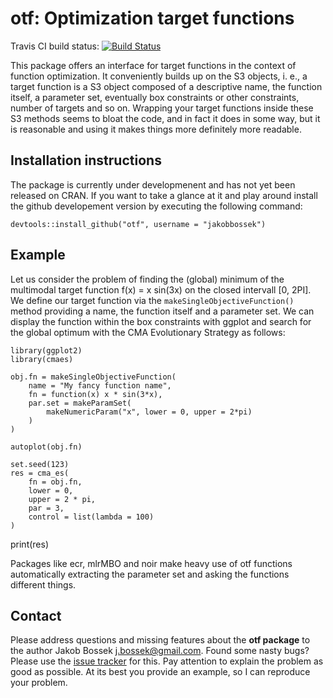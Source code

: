 # otf: Optimization target functions

Travis CI build status: [![Build Status](https://travis-ci.org/jakobbossek/otf.svg)](https://travis-ci.org/jakobbossek/otf)

This package offers an interface for target functions in the context of function optimization. It conveniently builds up on the S3 objects, i. e., a target function is a S3 object composed of a descriptive name, the function itself, a parameter set, eventually box constraints or other constraints, number of targets and so on. Wrapping your target functions inside these S3 methods seems to bloat the code, and in fact it does in some way, but it is reasonable and using it makes things more definitely more readable.

## Installation instructions

The package is currently under developmenent and has not yet been released on CRAN. If you want to take a glance at it and play around install the github developement version by executing the following command:

```splus
devtools::install_github("otf", username = "jakobbossek")
```

## Example

Let us consider the problem of finding the (global) minimum of the multimodal target function f(x) = x sin(3x) on the closed intervall [0, 2PI]. We define our target function via the ```makeSingleObjectiveFunction()``` method providing a name, the function itself and a parameter set. We can display the function within the box constraints with ggplot and search for the global optimum with the CMA Evolutionary Strategy as follows:

```splus
library(ggplot2)
library(cmaes)

obj.fn = makeSingleObjectiveFunction(
	name = "My fancy function name",
	fn = function(x) x * sin(3*x),
	par.set = makeParamSet(
		makeNumericParam("x", lower = 0, upper = 2*pi)
	)
)

autoplot(obj.fn)

set.seed(123)
res = cma_es(
	fn = obj.fn,
	lower = 0,
	upper = 2 * pi,
	par = 3,
	control = list(lambda = 100)
)
```
print(res)

Packages like ecr, mlrMBO and noir make heavy use of otf functions automatically extracting the parameter set and asking the functions different things.

## Contact

Please address questions and missing features about the **otf package** to the author Jakob Bossek <j.bossek@gmail.com>. Found some nasty bugs? Please use the [issue tracker](https://github.com/jbossek/otf/issues) for this. Pay attention to explain the problem as good as possible. At its best you provide an example, so I can reproduce your problem.
